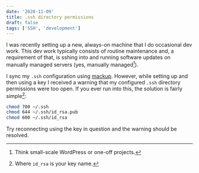 ```yaml
---
date: '2020-11-09'
title: .ssh directory permissions
draft: false
tags: ['SSH', 'development']
---
```


I was recently setting up a new, always-on machine that I do occasional dev work.<!-- excerpt --> This dev work typically consists of routine maintenance and, a requirement of that, is sshing into and running software updates on manually managed servers (yes, manually managed[^1]).

I sync my `.ssh` configuration using [mackup](https://github.com/lra/mackup). However, while setting up and then using a key I received a warning that my configured `.ssh` directory permissions were too open. If you ever run into this, the solution is fairly simple[^2]:

```bash
chmod 700 ~/.ssh
chmod 644 ~/.ssh/id_rsa.pub
chmod 600 ~/.ssh/id_rsa
```

Try reconnecting using the key in question and the warning should be resolved.

[^1]: Think small-scale WordPress or one-off projects.
[^2]: Where `id_rsa` is your key name.
